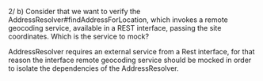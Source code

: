 2/
b) Consider that we want to verify the AddressResolver#findAddressForLocation, which invokes a remote geocoding service, available in a REST interface, passing the site coordinates.
Which is the service to mock?

AddressResolver requires an external service from a Rest interface, for that reason the interface remote geocoding service should be mocked in order to isolate the dependencies of the AddressResolver.

